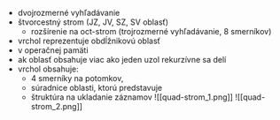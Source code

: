 - dvojrozmerné vyhľadávanie
- štvorcestný strom (JZ, JV, SZ, SV oblasť)
	- rozšírenie na oct-strom (trojrozmerné vyhľadávanie, 8 smerníkov)
- vrchol reprezentuje obdĺžnikovú oblasť
- v operačnej pamäti
- ak oblasť obsahuje viac ako jeden uzol rekurzívne sa delí
- vrchol obsahuje:
	- 4 smerníky na potomkov,
	- súradnice oblasti, ktorú predstavuje
	- štruktúra na ukladanie záznamov
![[quad-strom_1.png]]
![[quad-strom_2.png]]